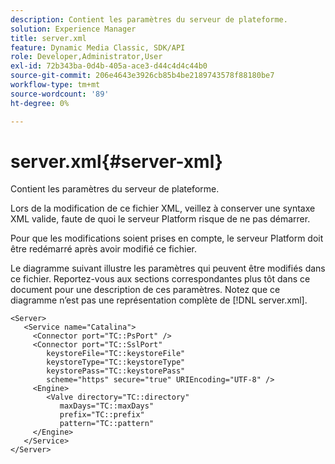 ```yaml
---
description: Contient les paramètres du serveur de plateforme.
solution: Experience Manager
title: server.xml
feature: Dynamic Media Classic, SDK/API
role: Developer,Administrator,User
exl-id: 72b343ba-0d4b-405a-ace3-d44c4d4c44b0
source-git-commit: 206e4643e3926cb85b4be2189743578f88180be7
workflow-type: tm+mt
source-wordcount: '89'
ht-degree: 0%

---
```


# server.xml{#server-xml}

Contient les paramètres du serveur de plateforme.

Lors de la modification de ce fichier XML, veillez à conserver une syntaxe XML valide, faute de quoi le serveur Platform risque de ne pas démarrer.

Pour que les modifications soient prises en compte, le serveur Platform doit être redémarré après avoir modifié ce fichier.

Le diagramme suivant illustre les paramètres qui peuvent être modifiés dans ce fichier. Reportez-vous aux sections correspondantes plus tôt dans ce document pour une description de ces paramètres. Notez que ce diagramme n’est pas une représentation complète de [!DNL server.xml].

```
<Server>
   <Service name="Catalina">
     <Connector port="TC::PsPort" />
     <Connector port="TC::SslPort"
        keystoreFile="TC::keystoreFile"
        keystoreType="TC::keystoreType"
        keystorePass="TC::keystorePass" 
        scheme="https" secure="true" URIEncoding="UTF-8" />
     <Engine>
        <Valve directory="TC::directory" 
           maxDays="TC::maxDays" 
           prefix="TC::prefix" 
           pattern="TC::pattern" 
     </Engine>  
   </Service>
</Server>
```
